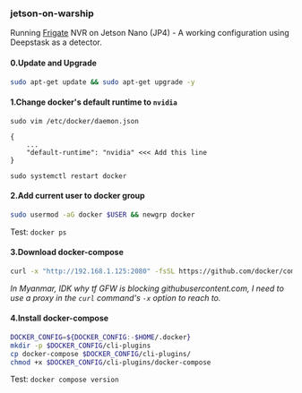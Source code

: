 ### jetson-on-warship
Running [Frigate](https://github.com/blakeblackshear/frigate) NVR on Jetson Nano (JP4) - A working configuration using Deepstask as a detector.

#### 0.Update and Upgrade
```sh
sudo apt-get update && sudo apt-get upgrade -y
```

#### 1.Change docker's default runtime to `nvidia`
`sudo vim /etc/docker/daemon.json`
```
{
    ...
    "default-runtime": "nvidia" <<< Add this line
}
```
`sudo systemctl restart docker`

#### 2.Add current user to docker group
```sh
sudo usermod -aG docker $USER && newgrp docker
```

Test: `docker ps`

#### 3.Download docker-compose
```sh
curl -x "http://192.168.1.125:2080" -fsSL https://github.com/docker/compose/releases/download/v2.24.5/docker-compose-linux-aarch64 -o docker-compose
```

_In Myanmar, IDK why tf GFW is blocking githubusercontent.com, I need to use a proxy in the `curl` command's `-x` option to reach to._

#### 4.Install docker-compose

```sh
DOCKER_CONFIG=${DOCKER_CONFIG:-$HOME/.docker}
mkdir -p $DOCKER_CONFIG/cli-plugins
cp docker-compose $DOCKER_CONFIG/cli-plugins/
chmod +x $DOCKER_CONFIG/cli-plugins/docker-compose
```
Test: `docker compose version`
